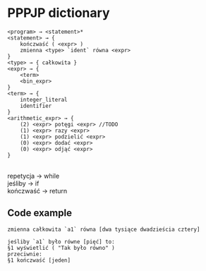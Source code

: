 # PPPJP dictionary

```
<program> → <statement>* 
<statement> → { 
    kończwaść ( <expr> )
    zmienna <type> `ident` równa <expr> 
}
<type> → { całkowita }
<expr> → {
    <term>
    <bin_expr>
}
<term> → {
    integer_literal
    identifier
}
<arithmetic_expr> → {
    (2) <expr> potęgi <expr> //TODO
    (1) <expr> razy <expr> 
    (1) <expr> podzielić <expr>
    (0) <expr> dodać <expr>
    (0) <expr> odjąć <expr>
}
```

<br>
repetycja → while <br>
jeśliby → if <br>
kończwaść → return

## Code example

```
zmienna całkowita `a1` równa [dwa tysiące dwadzieścia cztery]

jeśliby `a1` było równe [pięć] to:
§1 wyświetlić ( "Tak było równo" )
przeciwnie:
§1 kończwaść [jeden]
```